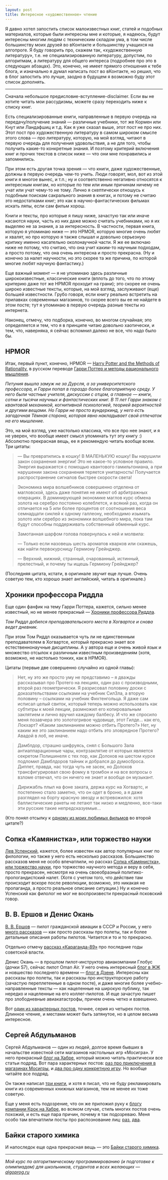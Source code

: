 ```yaml
---
layout: post
title: Интересное «художественное» чтение
---
```


Я давно хотел запостить список малоизвестных книг, статей и подобных материалов, которые были интересны мне и которые, я надеюсь, будут интересны многим людям с техническим складом ума, в том числе большинству моих друзей во вКонтакте и большинству учащихся на алгопроге. Я буду говорить про, скажем так, «художественную литературу», т.е. не специализированную литературу, допустим, по алгоритмам, а литературу для общего интереса (подробнее про это в следующих абзацах). Это, конечно, не имеет прямого отношения к тебе блога, и изначально я думал написать пост во вКонтакте, но решил, что в блог запостить это лучше, заодно в будущем я возможно буду этот список дополнять.

---

Сначала небольшое предисловие-вступление-disclaimer. Если вы не хотите читать мои рассудизмы, можете сразу переходить ниже к списку книг. 

Есть специализированные книги, направленные в первую очередь на передачу/получение знаний — различные учебники, тот же Кормен или Кнут или Ландафшиц и т.д. Как я уже сказал выше, этот пост не про них. Этот пост про художественную литературу в самом широком смысле этого слова — про литературу, которую, на мой взгляд, читают в первую очередь для получения удовольствия, а не для того, чтобы получить какие-то конкретные знания. И поэтому критерий включения книг и прочих текстов в список ниже — что они мне понравились и запомнились.

При этом есть другая точка зрения — что книги, даже художественные, должны в первую очередь чем-то учить. Люди говорят, мол, вот из этой книги я многое вынес, и т.п.; ну и соответственно негативно относятся к интересным книгам, но которые по тем или иным причинам ничему не учат или учат чему-то не тому. Лично я скептически отношусь к подобным поискам сакрального знания в книгах, и потому не считаю это недостатками книг; это как в научно-фантастических фильмах искать ляпы, если сам фильм хорош.

Книги и тексты, про которые я пишу ниже, зачастую так или иначе касаются науки, часть из них даже можно считать учебниками, но я их выделяю не за знания, а за интересность. В частности, первая книга, которую я упоминаю ниже — это HPMOR, которую многие очень любят и хвалят, но про которую я также слышал и довольно серьезную критику именно касательно околонаучной части. Я же ее включаю ниже не потому, что считаю, что она учит каким-то научным подходам, а просто потому, что она очень интересна и просто прекрасна. (Ну и конечно за налет научности, но это скорее та же причина, по которой многие любят научную фантастику.)

Еще важный момент — я не упоминаю здесь различные широкоизвестные, классические книги (вплоть до того, что по этому критерию даже тот же HPMOR проходит на грани); это скорее не очень широко известные тексты, которые, на мой взгляд, заслуживают (еще) большей известности. Грубо говоря, если книгу реально встретить на прилавках современных магазинов, то скорее всего вы ее не найдете в этом посте; тут я упоминаю в первую очередь разные тексты из интернета.

Наконец, отмечу, что подборка, конечно, во многом случайная; это определяется и тем, что я в принципе читаю довольно хаотически, и тем, что, наверняка, я сейчас вспомнил далеко не все, что надо было бы.

HPMOR
---

Итак, первый пункт, конечно, HPMOR — [Harry Potter and the Methods of Rationality](http://hpmor.com), в русском переводе [Гарри Поттер и методы рационального мышления](http://hpmor.ru).

*Петуния вышла замуж не за Дурсля, а за университетского профессора, и Гарри попал в гораздо более благоприятную среду. У него были частные учителя, дискуссии с отцом, а главное — книги, сотни и тысячи научных и фантастических книг. В 11 лет Гарри знаком с квантовой механикой, когнитивной психологией, теорией вероятностей и другими вещами. Но Гарри не просто вундеркинд, у него есть загадочная Тёмная сторона, которая явно накладывает свой отпечаток на его мышление.*

Это, на мой взгляд, уже настолько классика, что все про нее знают, и я не уверен, что вообще имеет смысл упоминать тут эту книгу :) Абсолютно прекрасная вещь, ее я рекомендую читать вообще всем. Три цитаты:

> — Вы превратились в кошку! В МАЛЕНЬКУЮ кошку! Вы нарушили закон сохранения энергии! Это не какое-то условное правило. Энергия выражается с помощью квантового гамильтониана, а при нарушении закона сохранения теряется унитарность! Получается распространение сигналов быстрее скорости света!

> Экономика мира волшебников совершенно отделена от магловской, здесь даже понятия не имеют об арбитражных операциях. В доминирующей экономике маглов курс обмена золота на серебро постоянно колеблется, и всякий раз, когда он отличается на 5 или более процентов от соотношения веса семнадцати сиклей к одному галлеону, необходимо изымать золото или серебро из экономики волшебного мира, пока там будут способны поддерживать собственный обменный курс.

> Замотанная шарфом голова повернулась к ней и молвила:
>
> — Только если назовешь шесть ароматов кварков или скажешь, как найти первокурсницу Гермиону Грейнджер.
>
> — Верхний, нижний, странный, очарованный, истинный, прелестный, и почему ты ищешь Гермиону Грейнджер?

(Последняя цитата, кстати, в оригинале звучит еще лучше. Очень советую тем, кто хорошо знает английский, читать в оригинале.)

Хроники профессора Риддла
---

Еще один фанфик на тему Гарри Поттера, кажется, сильно менее известный, но не менее прекрасный — [Хроники профессора Риддла](http://www.snapetales.com/index.php?fic_id=8314). 

*Том Риддл добился преподавательского места в Хогвартсе и снова ведет дневник.*

При этом Том Риддл оказывается чуть ли не единственным преподавателем в Хогвартсе, который прекрасно знает все естественнонаучные дисциплины. А у автора еще и очень живой язык и множество отсылок к различным известным произведениям (хотя, возможно, не настолько тонких, как в HPMOR).

Цитаты (первые две совершенно случайно из одной главы):

> Нет, ну это же просто уму не представимо – я дважды рассказывал про Протего на лекциях, один раз с производными, второй раз геометрически. Я разрисовал половину доски с доказательствами ссылками на учебник СилЗла, а вторую половину – ссылками на учебник Фихтенгольца. Я даже сам исписал целый свиток, который теперь можно использовать как субтитры к моей лекции, размножил его копировальным заклятием и лично вручил каждому балбесу. И что же спросило меня позавчера это золотогривое чудовище, этот Гилде... как его, Локхарт? «Каким заклинанием можно отбить Протего?» Нет, ну каким же это заклинанием надо отбить это зловредное Протего? Авадой в лоб, не иначе.

> Дамблдор, страшно шифруясь, снял с Большого Зала антиаппарационные чары, контрзаклятие от которых является секретом Полишинеля с тех пор, как Долохов на шестом курсе подломил Дамблдоров тайник и добрался до думосброса. Диппет, правда, нас тогда чуть не засек, но Долохов трансфигурировал свою фомку в тромбон и на все вопросы о взломе отвечал, что он ничего не знает и вообще он музыкант. 

> Дирижабль плыл на фоне заката, держа курс на Хогвартс, и постепенно стало заметно, что он одет в броню, а я даже разглядел на борту красную звезду и встревожился: хотя баллистические ракеты не летают так низко и медленно, все-таки эти русские такие непредсказуемые...

(Кто понял отсылку к [одному из моих любимых фильмов](https://ru.wikipedia.org/wiki/Ва-банк_(фильм)) во второй цитате?)

Сопка «Камянистка», или торжество науки
---

[Лев Успенский](https://ru.wikipedia.org/wiki/Успенский,_Лев_Васильевич), кажется, более известен как автор популярных книг по филологии, но также у него есть несколько рассказов. Большинство рассказов меня не особо впечатлили, но рассказ [Сопка «Камянистка», или торжество науки](https://librebook.me/rasskazy_78331/vol1/5), про торжество научного метода и веру в себя, просто прекрасен, несмотря на очень своеобразный политико-пропогандистский налет. (Хотя с учетом того, что действие там происходит вскоре после революции, возможно, это никакая не пропаганда, а просто реальное описание ситуации.) Ну и конечно Успенский как филолог не мог не воспроизвести прекрасный псковский говор.

В. В. Ершов и Денис Окань
---

[В. В. Ершов](https://ru.wikipedia.org/wiki/Ершов,_Василий_Васильевич) — пилот гражданской авиации в СССР и России, у него [много рассказов](https://www.proza.ru/avtor/vasershov) — как просто рассказы про полеты, так и более детальные описания работы пилотов. Читается и то и то прекрасно.

Отдельно отмечу [рассказ «Караганда-89»](https://www.proza.ru/2014/11/01/649) про последние годы советской власти.

Денис Окань — в прошлом пилот-инструктор авиакомпании Глобус (дочки S7), сейчас пилот Oman Air. У него очень интересный [блог в ЖЖ](https://denokan.livejournal.com) и новшество последнего времени — [блог в Дзене](https://zen.yandex.ru/denokan). Интересны как рассказы про полеты, так и рассказы про инструкторскую работу (зачастую переплетенные в одном посте), и даже многие более учебно-направленные тексты — как нацеленные на широкую публику, так нередко и нацеленные на его коллег-пилотов. И еще зачастую пишет про злободневные авиакатастрофы, причем очень четко и взвешенно.

Вот [один из характерных постов](https://denokan.livejournal.com/168451.html), точнее, серия из четырех постов. Длинное чтение, и местами может быть затянутое, но в целом весьма интересное.


Сергей Абдульманов
---

Сергей Абдульманов — один из людей, долгое время бывших в начальстве известной сети магазинов настольных игр «Мосигра». У него прекрасный [блог на Хабре](https://habr.com/ru/users/milfgard/posts/), который можно читать практически все статьи подряд. Вот пара характерных постов: [раз про приключения в магазинах Мосигры](https://habr.com/ru/company/mosigra/blog/442376/), и [два про одну конкретную игру](https://habr.com/ru/company/mosigra/blog/458222/). Но вообще читайте все подряд.

Он также написал [три книги](https://www.mann-ivanov-ferber.ru/authors/sergej-abdulmanov/), и хотя я писал, что не буду рекламировать книги из современных книжных магазинов, тем не менее их тоже советую.

Еще у меня есть подозрение, что он же приложил руку к [блогу компании Крок на Хабре](https://habr.com/ru/company/croc/), во всяком случае, стиль многих постов очень похожий, и есть еще пара причин, почему я так подозреваю. Меня особо там впечатлили посты про распознование лиц: [раз](https://habr.com/ru/company/croc/blog/308300/), [два](https://habr.com/ru/company/croc/blog/463963/).

Байки старого химика
----

И напоследок еще одна прекрасная вещь — это [Байки старого химика](http://www.palek.ru/bayks.htm). 

---

*Мой курс по алгоритмическому программированию (и подготовке к олимпиадам) для школьников, студентов и всех желающих — [algoprog.ru](http://algoprog.ru)*
